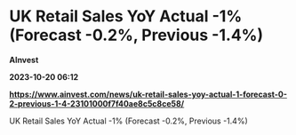 # UK Retail Sales YoY Actual -1% (Forecast -0.2%, Previous -1.4%)
**AInvest**

**2023-10-20 06:12**

**https://www.ainvest.com/news/uk-retail-sales-yoy-actual-1-forecast-0-2-previous-1-4-23101000f7f40ae8c5c8ce58/**

UK Retail Sales YoY Actual -1% (Forecast -0.2%, Previous -1.4%)